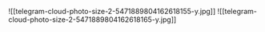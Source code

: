 ![[telegram-cloud-photo-size-2-5471889804162618155-y.jpg]]
![[telegram-cloud-photo-size-2-5471889804162618165-y.jpg]]